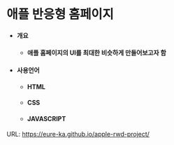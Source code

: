 # 애플 반응형 홈페이지
- #### 개요
  - #### 애플 홈페이지의 UI를 최대한 비슷하게 만들어보고자 함


- #### 사용언어
  - #### HTML
  - #### CSS 
  - #### JAVASCRIPT


URL: https://eure-ka.github.io/apple-rwd-project/
